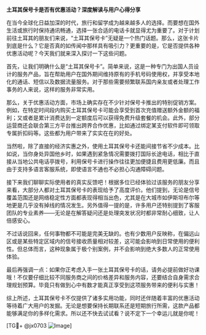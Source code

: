 **土耳其保号卡是否有优惠活动？深度解读与用户心得分享**

在当今全球化日益加深的时代，旅行和留学成为越来越多人的选择。而要想在国外生活或旅行时保持通讯畅通，选择一张合适的电话卡就显得尤为重要了。对于计划前往土耳其的朋友们来说，“土耳其保号卡”无疑是一个热门话题。那么，这张卡片到底是什么？它是否真的如传闻中那样具有吸引力？更重要的是，它是否提供各种优惠活动呢？今天我们就来深入探讨一下这些问题。

首先，让我们明确什么是“土耳其保号卡”。简单来说，这是一种专门为出国人员设计的服务产品，旨在帮助用户在国外期间维持原有的手机号码使用权，并享受本地化的通话、短信以及数据流量服务。对于那些需要频繁联系国内亲友或者处理工作事务的人来说，这样的服务非常实用。

那么，关于优惠活动方面，市场上确实存在不少针对保号卡推出的特别促销方案。例如，在特定时间段内购买土耳其保号卡可能会享受到首次充值赠送额外金额的福利；又或者是累计消费达到一定额度后可以获得免费升级套餐的机会。此外，部分运营商还会联合第三方平台推出跨界合作优惠，比如通过绑定某支付软件即可领取专属折扣码等。这些都为用户带来了实实在在的好处。

当然啦，除了直接的经济实惠之外，使用土耳其保号卡还能间接节省不少成本。比如说，当你身处异国他乡时，如果遇到紧急情况需要拨打国际长途电话，相比于直接从当地公共电话亭拨号，利用保号卡进行操作往往更加便捷且费用更低廉。而且由于支持多语言客服系统，即使语言不通也不必担心沟通障碍问题。

接下来我们聊聊实际使用者的真实反馈吧！根据多位已经体验过该服务的朋友分享来看，大部分人都对土耳其保号卡的表现给予了高度评价。他们提到，无论是信号覆盖范围还是网络稳定性方面都表现得相当出色，尤其是在大城市如伊斯坦布尔等地更是几乎没有掉线的情况发生。另外值得一提的是，许多用户还特别提到了客服团队的专业素养——无论是在解答疑问还是处理突发状况时都非常耐心细致，让人倍感安心。

不过话说回来，任何事物都不可能是完美无缺的。也有少数用户反映称，在偏远山区或是某些特定区域内的信号接收质量相对较差，这可能会影响到日常使用的便利性。但总体而言，这种现象属于极个别案例，并不会影响到绝大多数人的正常使用体验。

最后再强调一点：如果你正考虑入手一张土耳其保号卡的话，请务必提前做好功课哦！不仅要仔细比较不同服务商之间的价格差异和服务内容，还要结合自身需求合理规划预算。毕竟只有做到心中有数才能真正享受到这项服务带来的便利与实惠！

综上所述，土耳其保号卡不仅提供了诸多实用功能，同时还伴随着丰富的优惠活动等待着广大用户的发掘。无论是想要保持长期联系还是短期旅行所需，这款产品都能够满足你的多样化需求。所以还不快去试试看？说不定下一个幸运儿就是你呢！

[TG💪+ @jx0703 ![Image](https://github.com/user-attachments/assets/dbca1d08-cadb-493c-b0ec-ad6f7a83f270)]